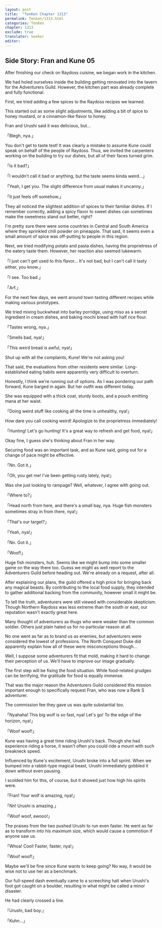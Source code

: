 ```yaml
---
layout: post
title:  "TenKen Chapter 1313"
permalink: Tenken/1313.html
categories: TenKen
chapter: 1313
exclude: true
translator: Seeker
editor: 
---
```

<h2>Side Story: Fran and Kune 05</h2>

After finishing our check on Raydoss cuisine, we began work in the kitchen.

We had holed ourselves inside the building getting renovated into the tavern for the Adventurers Guild. However, the kitchen part was already complete and fully functional.

First, we tried adding a few spices to the Raydoss recipes we learned.

This started out as some slight adjustments, like adding a bit of spice to honey mustard, or a cinnamon-like flavor to honey.

Fran and Urushi said it was delicious, but...

「Blegh, nya.」

You don't get to taste test! It was clearly a mistake to assume Kune could speak on behalf of the people of Raydoss. Thus, we invited the carpenters working on the building to try our dishes, but all of their faces turned grim.

「Is it bad?」

「I wouldn't call it bad or anything, but the taste seems kinda weird...」

「Yeah, I get you. The slight difference from usual makes it uncanny.」

「It just feels off somehow.」

They all noticed the slightest addition of spices to their familiar dishes. If I remember correctly, adding a spicy flavor to sweet dishes can sometimes make the sweetness stand out better, right?

I'm pretty sure there were some countries in Central and South America where they sprinkled chili powder on pineapple. That said, it seems even a small amount of spice was off-putting to people in this region.

Next, we tried modifying potato and pasta dishes, having the proprietress of the eatery taste them. However, her reaction also seemed lukewarm.

「I just can't get used to this flavor... It's not bad, but I can't call it tasty either, you know.」

「I see. Too bad.」

「Arf.」

For the next few days, we went around town tasting different recipes while making various prototypes.

We tried mixing buckwheat into barley porridge, using miso as a secret ingredient in cream dishes, and baking mochi bread with half rice flour.

「Tastes wrong, nya.」

「Smells bad, nya!」

「This weird bread is awful, nya!」

Shut up with all the complaints, Kune! We're not asking you!

That said, the evaluations from other residents were similar. Long-established eating habits were apparently very difficult to overturn.

Honestly, I think we're running out of options. As I was pondering our path forward, Kune barged in again. But her outfit was different today.

She was equipped with a thick coat, sturdy boots, and a pouch emitting mana at her waist.

「Doing weird stuff like cooking all the time is unhealthy, nya!」

How dare you call cooking weird! Apologize to the proprietress immediately!

「Hunting! Let's go hunting! It's a great way to refresh and get food, nya!」

Okay fine, I guess she's thinking about Fran in her way.

Securing food was an important task, and as Kune said, going out for a change of pace might be effective.

「Nn. Got it.」

「Oh, you get me! I've been getting rusty lately, nya!」

Was she just looking to rampage? Well, whatever, I agree with going out.

「Where to?」

「Head north from here, and there's a small bay, nya. Huge fish monsters sometimes stray in from there, nya!」

「That's our target?」

「Yeah, nya!」

「Nn. Got it.」

「Woof!」

Huge fish monsters, huh. Seems like we might bump into some smaller game on the way there too. Guess we might as well report to the Adventurers Guild before heading out. We're already on a request, after all.

After explaining our plans, the guild offered a high price for bringing back any magical beasts. By contributing to the local food supply, they intended to gather additional backing from the community, however small it might be.

To tell the truth, adventurers were still viewed with considerable skepticism. Though Northern Raydoss was less extreme than the south or east, our reputation wasn't exactly great here.

Many thought of adventurers as thugs who were weaker than the common soldier. Others just plain hated us for no particular reason at all.

No one went as far as to brand us as enemies, but adventurers were considered the lowest of professions. The North Conquest Duke did apparently explain how all of these were misconceptions though...

Well, I suppose some adventurers fit that mold, making it hard to change their perception of us. We'll have to improve our image gradually.

The first step will be fixing the food situation. While food-related grudges can be terrifying, the gratitude for food is equally immense.

That was the major reason the Adventurers Guild considered this mission important enough to specifically request Fran, who was now a Rank S adventurer.

The commission fee they gave us was quite substantial too.

「Nyahaha! This big wolf is so fast, nya! Let's go! To the edge of the horizon, nya!」

「Woof woof!」

Kune was having a great time riding Urushi's back. Though she had experience riding a horse, it wasn't often you could ride a mount with such breakneck speed.

Influenced by Kune's excitement, Urushi broke into a full sprint. When we bumped into a rabbit-type magical beast, Urushi immediately gobbled it down without even pausing.

I scolded him for this, of course, but it showed just how high his spirits were.

「Fran! Your wolf is amazing, nya!」

「Nn! Urushi is amazing.」

「Woof woof, awooo!」

The praises from the two pushed Urushi to run even faster. He went as far as to transform into his maximum size, which would cause a commotion if anyone saw us.

「Whoa! Cool! Faster, faster, nya!」

「Woof woof!」

Maybe we'll be fine since Kune wants to keep going? No way, it would be wise not to use her as a benchmark.

Our full-speed dash eventually came to a screeching halt when Urushi's foot got caught on a boulder, resulting in what might be called a minor disaster.

He had clearly crossed a line.

『Urushi, bad boy.』

「Kuhn...」


